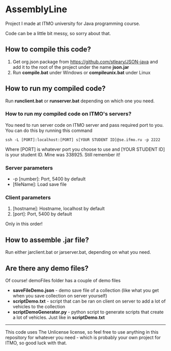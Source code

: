 # AssemblyLine

Project I made at ITMO university for Java programming course.

Code can be a little bit messy, so sorry about that.

## How to compile this code?

1. Get org.json package from https://github.com/stleary/JSON-java and add it to the root of the project under the name **json.jar**
2. Run **compile.bat** under Windows or **compileunix.bat** under Linux

## How to run my compiled code?

Run **runclient.bat** or **runserver.bat** depending on which one you need.

### How to run my compiled code on ITMO's servers?

You need to run server code on ITMO server and pass required port to you.
You can do this by running this command

`ssh -L [PORT]:localhost:[PORT] s[YOUR STUDENT ID]@se.ifmo.ru -p 2222`

Where \[PORT] is whatever port you choose to use and \[YOUR STUDENT ID] is your student ID. Mine was 338925. Still remember it!

### Server parameters

* -p \[number]: Port, 5400 by default
* \[fileName]: Load save file

### Client parameters

1. \[hostname]: Hostname, localhost by default
2. \[port]: Port, 5400 by default

Only in this order!

## How to assemble .jar file?

Run either jarclient.bat or jarserver.bat, depending on what you need.  

## Are there any demo files?

Of course! demoFiles folder has a couple of demo files

* **saveFileDemo.json** - demo save file of a collection (like what you get when you save collection on server yourself)
* **scriptDemo.txt** - script that can be ran on client on server to add a lot of vehicles to the collection
* **scriptDemoGenerator.py** - python script to generate scripts that create a lot of vehicles. Just like in **scriptDemo.txt**

---

This code uses The Unlicense license, so feel free to use anything in this repository for whatever you need - which is probably your own project for ITMO, so good luck with that.
